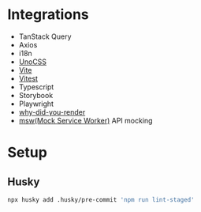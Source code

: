 # Integrations

- TanStack Query
- Axios
- i18n
- [UnoCSS](https://unocss.dev/guide/)
- [Vite](https://vitejs.dev)
- [Vitest](https://vitest.dev)
- Typescript
- Storybook
- Playwright
- [why-did-you-render](https://github.com/welldone-software/why-did-you-render)
- [msw(Mock Service Worker)](https://mswjs.io/) API mocking

# Setup

## Husky

```bash
npx husky add .husky/pre-commit 'npm run lint-staged'
```
